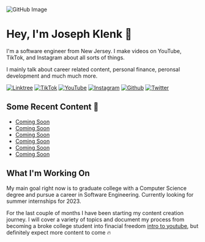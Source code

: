 ![GitHub Image](https://user-images.githubusercontent.com/97313389/192351743-2b229d71-a067-4e37-9f95-733092832e82.png)

<h1>Hey, I'm Joseph Klenk 👋</h1>

<p>I'm a software engineer from New Jersey. I make videos on YouTube, TikTok, and Instagram about all sorts of things.</p>

<p>I mainly talk about career related content, personal finance, peronsal development and much much more. </p>

<p>
  <a href="https://linktr.ee/jklenk" target="_blank"><img alt="Linktree" src="https://img.shields.io/badge/linktree-39E09B?style=for-the-badge&logo=linktree&logoColor=white" /></a>
  <a href="https://www.tiktok.com/@JosephKlenk" target="_blank"><img alt="TikTok" src="https://img.shields.io/badge/TikTok-000000?style=for-the-badge&logo=tiktok&logoColor=white" /></a>
  <a href="https://www.youtube.com/channel/UCLQuDWVWlKUUDoKAyAXF8wg" target="_blank"><img alt="YouTube" src="https://img.shields.io/badge/YouTube-FF0000?style=for-the-badge&logo=youtube&logoColor=white" /></a>
  <a href="https://www.instagram.com/joseph.klenk/" target="_blank"><img alt="Instagram" src="https://img.shields.io/badge/Instagram-E4405F?style=for-the-badge&logo=instagram&logoColor=white" /></a>
  <a href="https://github.com/JosephKlenk" target="_blank"><img alt="Github" src="https://img.shields.io/badge/GitHub-%2312100E.svg?&style=for-the-badge&logo=Github&logoColor=white" /></a>
  <a href="https://twitter.com/JosephKlenk" target="_blank"><img alt="Twitter" src="https://img.shields.io/badge/twitter-%231DA1F2.svg?&style=for-the-badge&logo=twitter&logoColor=white" /></a>
</p>

<h2>Some Recent Content 🎥</h2>

<ul>
   <li>
    <a href="https://jklenk.com" target="_blank">Coming Soon</a>
  </li>
  <li>
    <a href="https://jklenk.com" target="_blank">Coming Soon</a>
  </li>
   <li>
    <a href="https://jklenk.com" target="_blank">Coming Soon</a>
  </li>
   <li>
    <a href="https://jklenk.com" target="_blank">Coming Soon</a>
  </li>
   <li>
    <a href="https://jklenk.com" target="_blank">Coming Soon</a>
  </li>
   <li>
    <a href="https://jklenk.com" target="_blank">Coming Soon</a>
  </li>
</ul>

<h2>What I'm Working On</h2>

<p>My main goal right now is to graduate college with a Computer Science degree and pursue a career in Software Engineering. Currently looking for summer internships for 2023.<p>
  
<p>For the last couple of months I have been starting my content creation journey. I will cover a variety of topics and document my process from becoming a broke college student into finacial freedom <a href="https://www.youtube.com/channel/UCLQuDWVWlKUUDoKAyAXF8wg" target="_blank">intro to youtube</a>, but definitely expect more content to come 🔥</p>
